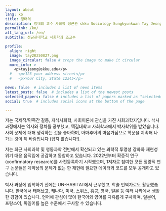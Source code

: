 ```yaml
---
layout: about
lang: ko
title: 정태의
description: 정태의 교수 사회학 성균관 skku Sociology Sungkyunkwan Tay Jeong
permalink: /ko/
alt_lang_url: /en/
subtitle: 성균관대학교 사회학과 조교수

profile:
  align: right
  image: tay20250827.png
  image_circular: false # crops the image to make it circular
  more_info: >
    <p>tayjeong@skku.edu</p>
  #   <p>123 your address street</p>
  #   <p>Your City, State 12345</p>

news: false  # includes a list of news items
latest_posts: false  # includes a list of the newest posts
selected_papers: false # includes a list of papers marked as "selected={true}"
social: true  # includes social icons at the bottom of the page

---
```

저는 국제적/민족간 갈등, 지식사회학, 사회이론에 관심을 가진 사회과학자입니다. 석사 과정에서는 역사와 정치를 공부했고, 맥길대학교 사회학과에서 박사학위를 받았습니다. 사회 문제에 대해 생각하는 것을 좋아하며, 아마추어의 마음가짐으로 학문을 지속해 나가는 것이 제 바람입니다 (쉽지 않습니다!).

저는 최근 사회과학 및 행동과학 전반에서 확산되고 있는 과학적 투명성 강화와 재현성 위기 대응 움직임에 공감하고 동참하고 있습니다. 2022년부터 확증적 연구(confirmatory research)를 사전등록하기 시작했으며, 1저자로 참여한 모든 정량적 연구 논문들은 계약상의 문제가 없는 한 재현에 필요한 데이터와 코드를 모두 공개하고 있습니다.

박사 과정에 입학하기 전에는 UN-HABITAT에서 근무했고, 학술 번역가로도 활동했습니다. 한국에서 태어났고, 캐나다, 미국, 스위스, 홍콩, 영국, 일본 등 여러 나라에서 생활한 경험이 있습니다. 언어에 관심이 많아 한국어와 영어를 자유롭게 구사하며, 일본어, 프랑스어, 독일어를 높은 수준에서 구사할 수 있습니다.
